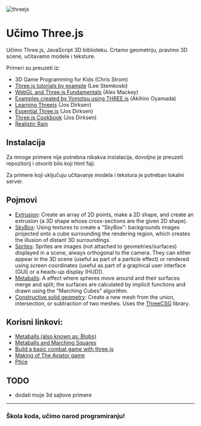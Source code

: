 ![threejs](https://www.digitaltactics.co.uk/wp-content/uploads/sites/2/2015/11/three-js-logo-480x368.png)

# Učimo Three.js

Učimo Three.js, JavaScript 3D biblioteku. Crtamo geometriju, pravimo 3D scene, učitavamo modele i teksture.

Primeri su preuzeti iz:
* 3D Game Programming for Kids (Chris Strom)
* [Three.js tutorials by example](http://stemkoski.github.io/Three.js/) (Lee Stemkoski)
* [WebGL and Three.js Fundamentals](https://github.com/alexmackey/threeJsBasicExamples) (Alex Mackey)
* [Examples created by Yomotsu using THREE.js](http://yomotsu.github.io/threejs-examples/) (Akihiro Oyamada)
* [Learning Threejs](https://github.com/josdirksen/learning-threejs) (Jos Dirksen)
* [Essential Three.js](https://github.com/josdirksen/essential-threejs) (Jos Dirksen)
* [Three.js Cookbook](https://github.com/josdirksen/threejs-cookbook) (Jos Dirksen)
* [Realistic Rain](https://github.com/solusipse/threejs-examples)

## Instalacija

Za mnoge primere nije potrebna nikakva instalacija, dovoljno je preuzeti repozitorij i otvoriti bilo koji html fajl.

Za primere koji uključuju učitavanje modela i tekstura je potreban lokalni server.

## Pojmovi

* [Extrusion](https://en.wikipedia.org/wiki/Extrusion): Create an array of 2D points, make a 2D shape, and create an extrusion (a 3D shape whose cross-sections are the given 2D shape).
* [SkyBox](https://en.wikipedia.org/wiki/Skybox_(video_games)): Using textures to create a "SkyBox": backgrounds images projected onto a cube surrounding the rendering region, which creates the illusion of distant 3D surroundings.
* [Sprites](https://en.wikipedia.org/wiki/Sprite_(computer_graphics)): Sprites are images (not attached to geometries/surfaces) displayed in a scene, always orthogonal to the camera. They can either appear in the 3D scene (useful as part of a particle effect) or rendered using screen coordinates (useful as part of a graphical user interface (GUI) or a heads-up display (HUD)).
* [Metaballs](https://en.wikipedia.org/wiki/Metaballs): A effect where spheres move around and their surfaces merge and split; the surfaces are calculated by implicit functions and drawn using the "Marching Cubes" algorithm.
* [Constructive solid geometry](https://en.wikipedia.org/wiki/Constructive_solid_geometry): Create a new mesh from the union, intersection, or subtraction of two meshes. Uses the [ThreeCSG](http://github.com/chandlerprall/ThreeCSG/) library.

## Korisni linkovi:
* [Metaballs (also known as: Blobs)](http://www.geisswerks.com/ryan/BLOBS/blobs.html)
* [Metaballs and Marching Squares](http://jamie-wong.com/2014/08/19/metaballs-and-marching-squares/)
* [Build a basic combat game with three.js](http://www.creativebloq.com/web-design/build-basic-combat-game-threejs-101517540)
* [Making of The Aviator game](https://tympanus.net/codrops/2016/04/26/the-aviator-animating-basic-3d-scene-threejs/)
* [Ptice](https://threejs.org/examples/canvas_geometry_birds.html)

## TODO
* dodati moje 3d sajtove primere

---
### Škola koda, učimo narod programiranju!
